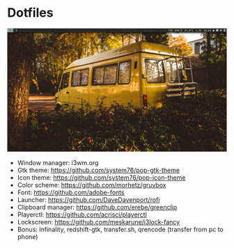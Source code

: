 # Dotfiles
![](screen/empty.png)

+ Window manager: i3wm.org
+ Gtk theme: https://github.com/system76/pop-gtk-theme
+ Icon theme: https://github.com/system76/pop-icon-theme
+ Color scheme: https://github.com/morhetz/gruvbox
+ Font: https://github.com/adobe-fonts
+ Launcher: https://github.com/DaveDavenport/rofi
+ Clipboard manager: https://github.com/erebe/greenclip
+ Playerctl: https://github.com/acrisci/playerctl
+ Lockscreen: https://github.com/meskarune/i3lock-fancy
+ Bonus: Infinality, redshift-gtk, transfer.sh, qrencode (transfer from pc to phone)
